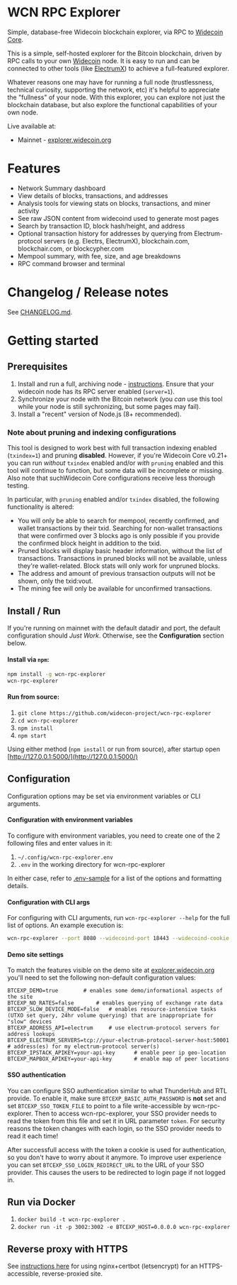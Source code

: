 # WCN RPC Explorer

Simple, database-free Widecoin blockchain explorer, via RPC to [Widecoin Core](https://github.com/widecoin-project/widecoin).

This is a simple, self-hosted explorer for the Bitcoin blockchain, driven by RPC calls to your own [Widecoin](https://github.com/widecoin-project/widecoin) node. It is easy to run and can be connected to other tools (like [ElectrumX](https://github.com/spesmilo/electrumx)) to achieve a full-featured explorer.

Whatever reasons one may have for running a full node (trustlessness, technical curiosity, supporting the network, etc) it's helpful to appreciate the "fullness" of your node. With this explorer, you can explore not just the blockchain database, but also explore the functional capabilities of your own node.

Live available at:

* Mainnet - [explorer.widecoin.org](https://explorer.widecoin.org/)

# Features

* Network Summary dashboard
* View details of blocks, transactions, and addresses
* Analysis tools for viewing stats on blocks, transactions, and miner activity
* See raw JSON content from widecoind used to generate most pages
* Search by transaction ID, block hash/height, and address
* Optional transaction history for addresses by querying from Electrum-protocol servers (e.g. Electrs, ElectrumX), blockchain.com, blockchair.com, or blockcypher.com
* Mempool summary, with fee, size, and age breakdowns
* RPC command browser and terminal


# Changelog / Release notes

See [CHANGELOG.md](/CHANGELOG.md).


# Getting started

## Prerequisites

1. Install and run a full, archiving node - [instructions](https://widecoin.org/en/full-node). Ensure that your widecoin node has its RPC server enabled (`server=1`).
2. Synchronize your node with the Bitcoin network (you *can* use this tool while your node is still sychronizing, but some pages may fail).
3. Install a "recent" version of Node.js (8+ recommended).

### Note about pruning and indexing configurations

This tool is designed to work best with full transaction indexing enabled (`txindex=1`) and pruning **disabled**. 
However, if you're  Widecoin Core v0.21+ you can run *without* `txindex` enabled and/or *with* `pruning` enabled and this tool will continue to function, but some data will be incomplete or missing. Also note that suchWidecoin Core configurations receive less thorough testing.

In particular, with `pruning` enabled and/or `txindex` disabled, the following functionality is altered:

* You will only be able to search for mempool, recently confirmed, and wallet transactions by their txid. Searching for non-wallet transactions that were confirmed over 3 blocks ago is only possible if you provide the confirmed block height in addition to the txid.
* Pruned blocks will display basic header information, without the list of transactions. Transactions in pruned blocks will not be available, unless they're wallet-related. Block stats will only work for unpruned blocks.
* The address and amount of previous transaction outputs will not be shown, only the txid:vout.
* The mining fee will only be available for unconfirmed transactions.


## Install / Run

If you're running on mainnet with the default datadir and port, the default configuration should *Just Work*. Otherwise, see the **Configuration** section below.

#### Install via `npm`:

```bash
npm install -g wcn-rpc-explorer
wcn-rpc-explorer
```

#### Run from source:

1. `git clone https://github.com/widecon-project/wcn-rpc-explorer`
2. `cd wcn-rpc-explorer`
3. `npm install`
4. `npm start`


Using either method (`npm install` or run from source), after startup open [http://127.0.0.1:5000/](http://127.0.0.1:5000/)


## Configuration

Configuration options may be set via environment variables or CLI arguments.

#### Configuration with environment variables

To configure with environment variables, you need to create one of the 2 following files and enter values in it:

1. `~/.config/wcn-rpc-explorer.env`
2. `.env` in the working directory for wcn-rpc-explorer

In either case, refer to [.env-sample](.env-sample) for a list of the options and formatting details.

#### Configuration with CLI args

For configuring with CLI arguments, run `wcn-rpc-explorer --help` for the full list of options. An example execution is:

```bash
wcn-rpc-explorer --port 8080 --widecoind-port 18443 --widecoind-cookie ~/.widecoin/regtest/.cookie
```

#### Demo site settings

To match the features visible on the demo site at [explorer.widecoin.org](https://explorer.widecoin.org/) you'll need to set the following non-default configuration values:

    BTCEXP_DEMO=true 		# enables some demo/informational aspects of the site
    BTCEXP_NO_RATES=false		# enables querying of exchange rate data
    BTCEXP_SLOW_DEVICE_MODE=false	# enables resource-intensive tasks (UTXO set query, 24hr volume querying) that are inappropriate for "slow" devices
    BTCEXP_ADDRESS_API=electrum 	# use electrum-protocol servers for address lookups
    BTCEXP_ELECTRUM_SERVERS=tcp://your-electrum-protocol-server-host:50001		# address(es) for my electrum-protocol server(s)
    BTCEXP_IPSTACK_APIKEY=your-api-key		# enable peer ip geo-location
    BTCEXP_MAPBOX_APIKEY=your-api-key		# enable map of peer locations

#### SSO authentication

You can configure SSO authentication similar to what ThunderHub and RTL provide.
To enable it, make sure `BTCEXP_BASIC_AUTH_PASSWORD` is **not** set and set `BTCEXP_SSO_TOKEN_FILE` to point to a file write-accessible by wcn-rpc-explorer.
Then to access wcn-rpc-explorer, your SSO provider needs to read the token from this file and set it in URL parameter `token`.
For security reasons the token changes with each login, so the SSO provider needs to read it each time!

After successfull access with the token a cookie is used for authentication, so you don't have to worry about it anymore.
To improve user experience you can set `BTCEXP_SSO_LOGIN_REDIRECT_URL` to the URL of your SSO provider.
This causes the users to be redirected to login page if not logged in.

## Run via Docker

1. `docker build -t wcn-rpc-explorer .`
2. `docker run -it -p 3002:3002 -e BTCEXP_HOST=0.0.0.0 wcn-rpc-explorer`


## Reverse proxy with HTTPS

See [instructions here](docs/nginx-reverse-proxy.md) for using nginx+certbot (letsencrypt) for an HTTPS-accessible, reverse-proxied site.


[npm-ver-img]: https://img.shields.io/npm/v/wcn-rpc-explorer.svg?style=flat
[npm-ver-url]: https://www.npmjs.com/package/wcn-rpc-explorer
[npm-dl-img]: http://img.shields.io/npm/dm/wcn-rpc-explorer.svg?style=flat
[npm-dl-url]: https://npmcharts.com/compare/wcn-rpc-explorer?minimal=true

